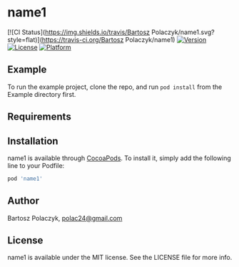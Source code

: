 # name1

[![CI Status](https://img.shields.io/travis/Bartosz Polaczyk/name1.svg?style=flat)](https://travis-ci.org/Bartosz Polaczyk/name1)
[![Version](https://img.shields.io/cocoapods/v/name1.svg?style=flat)](https://cocoapods.org/pods/name1)
[![License](https://img.shields.io/cocoapods/l/name1.svg?style=flat)](https://cocoapods.org/pods/name1)
[![Platform](https://img.shields.io/cocoapods/p/name1.svg?style=flat)](https://cocoapods.org/pods/name1)

## Example

To run the example project, clone the repo, and run `pod install` from the Example directory first.

## Requirements

## Installation

name1 is available through [CocoaPods](https://cocoapods.org). To install
it, simply add the following line to your Podfile:

```ruby
pod 'name1'
```

## Author

Bartosz Polaczyk, polac24@gmail.com

## License

name1 is available under the MIT license. See the LICENSE file for more info.
